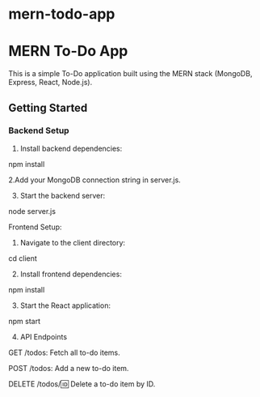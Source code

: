 # mern-todo-app
# MERN To-Do App

This is a simple To-Do application built using the MERN stack (MongoDB, Express, React, Node.js).

## Getting Started

### Backend Setup

1. Install backend dependencies:
 
  npm install

2.Add your MongoDB connection string in server.js.

3. Start the backend server:

node server.js

Frontend Setup:

1. Navigate to the client directory:

cd client

2. Install frontend dependencies:

npm install

3. Start the React application:

npm start

4. API Endpoints

GET /todos: Fetch all to-do items.

POST /todos: Add a new to-do item.

DELETE /todos/:id: Delete a to-do item by ID.
